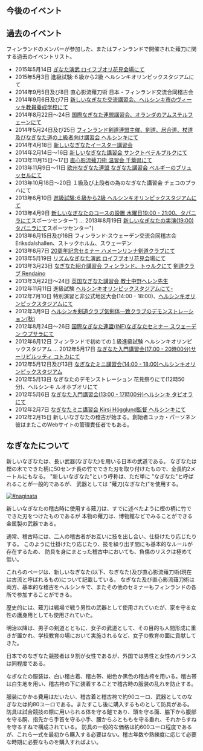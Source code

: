 
## 今後のイベント


## 過去のイベント

フィンランドのメンバーが参加した、またはフィンランドで開催された薙刀に関する過去のイベントリスト。

-   2015年5月14日       [ぎなた演武 ロイフブオリ花見会場にて](http://www.roihuvuori.fi/hanami/ "次 - お花見パーティーRoihuvuori桜公園")
-   2015年5月3日       進級試験:６級から2級 ヘルシンキオリンピックスタジアムにて
-   2014年9月5日及び8日   直心影流薙刀術 日本・フィンランド交流合同稽古会
-   2014年9月6日及び7日   [新しいなぎなた交流講習会、ヘルシンキ市のヴィーッキ教員養成学校にて](https://www.facebook.com/events/501891759879564/ "フィンランドの薙刀交流講習会2014年")
-   2014年8月22日〜24日   [国際なぎなた連盟講習会、オランダのアムステルフェーンにて](http://international-naginata.org/drupal/node/17 "2014 INFセミナーのお知らせ")
-   2014年5月24日及び25日 [フィンランド剣道連盟主催、剣道、居合道、杖道及びなぎなた道の上級者向け講習会 ヘルシンキにて](https://www.facebook.com/events/1410312342550257)
-   2014年4月18日        [新しいなぎなたイースター講習会](https://www.facebook.com/events/254398958076220/ "あたらしい薙刀Pääsiäisleiri")
-   2014年2月14日〜16日  [新しいなぎなた講習会 サンクトペテルブルクにて](https://www.facebook.com/events/1398129980435747/ "Открытыйнагинатеをпосеминар")
-   2013年11月15日〜17日  [直心影流薙刀術 温習会 千葉県にて](http://www.flickr.com/photos/paazio/11474557086/in/set-72157638410929463")
-   2013年11月9日〜11日  [欧州なぎなた連盟 なぎなた講習会 ベルギーのブリュッセルにて](https://www.facebook.com/events/541531802573585/)
-   2013年10月18日〜20日 １級及び上段者の為のなぎなた講習会 チェコのプラハにて
-   2013年6月10日       [進級試験:６級から2級 ヘルシンキオリンピックスタジアムにて](https://www.facebook.com/events/157924271076783/)
-   2013年4月9日         [新しいなぎなたのコースの設置 水曜日19:00 - 21:00、タパニラにて](http://www.tapanila-kendo.org/ "Tapanilan ERA - 剣道部門")スポーツセンター")
…   2013年8月19日       [新しいなぎなたの実演(19:00)タパニラにて](http://www.tapanila-kendo.org/ "Tapanilan ERA - 剣道部門")スポーツセンター")
-   2013年6月15日及び16日 フィンランド·スウェーデン交流合同稽古会 Eriksdalshallen、ストックホルム、スウェーデン
-   2013年6月7日         [20周年記念セミナー ハメーンリンナ剣道クラブにて](http://www.jookenkai.net/)
-   2013年5月19日       [リズムなぎなた演武 ロイフブオリ花見会場にて](http://www.roihuvuori.fi/hanami/ "次 - お花見パーティーRoihuvuori桜公園2013年5月")
-   2013年3月23日       [なぎなた紹介講習会 フィンランド、トゥルクにて](https://www.facebook.com/events/136689943169944/) [剣道クラブ Rendaino](http://www.rendaino.fi/ "トゥルク剣道クラブRendaino協会")
-   2013年3月22日〜24日  [英国なぎなた講習会 教士中野ヘレン先生](http://www.naginata.org.uk/2013年英·なぎなたセミナー·details/ "2013年度英国なぎなたセミナー詳細")
-   2012年11月11日    進級試験  [ヘルシンキオリンピックスタジアムにて-](http://www.kendohelsinki.org/?sivu=kartta "オリンピック·スタジアムの地図")
-   2012年7月10日        特別演習と非公式地区大会(14:00 - 18:00)、[ヘルシンキオリンピックスタジアムにて](https://www.facebook.com/events/530673156947346/)
-   2012年3月9日        [ヘルシンキ剣道クラブ気剣体一致クラブのデモンストレーション(秋)](https://www.facebook.com/events/187144878084491/ "KKTI新しい初心者デモ")
-   2012年8月24日〜26日  [国際なぎなた連盟(INF)なぎなたセミナー スウェーデン ウプサラにて](https://www.facebook.com/events/124522334303072/ "ウプサラINFセミナー、スウェーデン")
-   2012年6月12日        フィンランドで初めての１級進級試験 ヘルシンキオリンピックスタジアム
…   2012年5月17日        [なぎなた入門講習会(17:00 - 20時00分)サーリピルッティ コトカにて](https://www.facebook.com/events/180686655386832/ "薙刀入門セミナー - コトカ")
-   2012年5月12日及び13日 [なぎなたミニ講習会(14:00 - 18:00)ヘルシンキオリンピックスタジアム](https://www.facebook.com/events/385015054876105/ "薙刀ミニセミナー - ヘルシンキ")
-   2012年5月13日         なぎなたのデモンストレーション 花見祭りにて(12時50分)、ヘルシンキ ルオホブオリにて
-   2012年5月6日          [なぎなた入門講習会(13:00 - 17時00分)ヘルシンキ タピオラにて](https://www.facebook.com/events/296023357146874/ "薙刀入門セミナー - Tapanila")
-   2012年2月7日          [なぎなたミニ講習会 Kirsi Högglund監督 ヘルシンキにて](http://www.flickr.com/photos/paazio/sets/72157623374097714/ "薙刀 - ヘルシンキ(FI) - 2010/02/07")
-   2012年2月15日         新しいなぎなたの稽古が始まる。創始者ユッカ・パーソネン 彼はまたこのWebサイトの管理責任者でもある。


## なぎなたについて

新しいなぎなたは、長い武器(なぎなた)を用いる日本の武道である。
なぎなたは樫の木でできた柄に50センチ長の竹でできた刃を取り付けたもので、全長約2メートルにもなる。
"新しいなぎなた"という呼称は、ただ単に "なぎなた"と呼ばれることが一般的であるが、
武器としては "薙刀(なぎなた)"を使用する。

[![#naginata](https://c5.staticflickr.com/9/8488/8282854020_fd8cda286b_m.jpg)](https://www.flickr.com/photos/58096593@N04/8282854020/ "#naginata / youraku")

新しいなぎなたの稽古時に使用する薙刀は、すでに述べたように樫の柄に竹でできた刃をつけたものであるが
本物の薙刀は、博物館などでみることができる金属製の武器である。

通常、稽古時には、二人の稽古者がお互いに技を出し合い、仕掛けたり応じたりする。
このように仕掛けたり応じたり、技を繰り出す間にも基本的なルールが存在するため、
防具を身にまとった稽古中においても、負傷のリスクは極めて低い。

これらのページは、新しいなぎなた(以下、なぎなた)及び直心影流薙刀術(現在は古流と呼ばれるもの)について記載している。
なぎなた及び直心影流薙刀術は両方、基本的な稽古をヘルシンキで、またその他のセミナーもフィンランドの各所で参加することができる。

歴史的には、薙刀は戦場で戦う男性の武器として使用されていたが、家を守る女性の護身用としても使用されていた。

明治以降は、男子の剣道とともに、女子の武道として、その目的も人間形成に重きが置かれ、学校教育の場において実施されるなど、女子の教育の面に貢献してきた。

日本でのなぎなた競技者は９割が女性であるが、外国では男性と女性のバランスは同程度である。

なぎなたの服装は、白い稽古着、稽古帯、紺色か黒色の稽古袴を用いる。稽古帯は白生地を用い、稽古袴の下に装着することで稽古時の服装の乱れを防止する。

服装にかかる費用はだいたい、稽古着と稽古袴で約90ユーロ、武器としてのなぎなたは約80ユーロである。またすこし後に購入するものとして防具がある。防具は試合競技の際に用いられる体を守る鎧であり、頭を守る面、脇下から腹部を守る胴、指先から手首を守る小手、腰からふとももを守る垂れ、それからすねを守るすねで構成されている。
防具の一般的な価格は約600ユーロ程度であるが、これら一式を最初から購入する必要はない。稽古年数や熟練度に応じて必要な時期に必要なものを購入すればよい。
